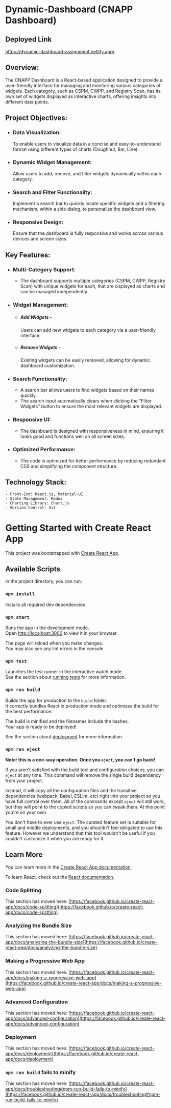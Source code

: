 # Dynamic-Dashboard (CNAPP Dashboard)

## Deployed Link
https://dynamic-dashboard-assignment.netlify.app/

## Overview:
The CNAPP Dashboard is a React-based application designed to provide a user-friendly interface for managing and monitoring various categories of widgets. Each category, such as CSPM, CWPP, and Registry Scan, has its own set of widgets displayed as interactive charts, offering insights into different data points.

## Project Objectives:
- ### Data Visualization: 
    To enable users to visualize data in a concise and easy-to-understand format using different types of charts (Doughnut, Bar, Line).
- ### Dynamic Widget Management: 
    Allow users to add, remove, and filter widgets dynamically within each category.
- ### Search and Filter Functionality: 
    Implement a search bar to quickly locate specific widgets and a filtering mechanism, within a side dialog, to personalize the dashboard view.
- ### Responsive Design: 
    Ensure that the dashboard is fully responsive and works across various devices and screen sizes.

## Key Features:
- ### Multi-Category Support:
    - The dashboard supports multiple categories (CSPM, CWPP, Registry Scan) with unique widgets for each, that are displayed as charts and can be managed independently.

- ### Widget Management:
    - ##### Add Widgets - 
        Users can add new widgets to each category via a user-friendly interface.
    - ##### Remove Widgets - 
       Existing widgets can be easily removed, allowing for dynamic dashboard customization.
- ### Search Functionality:
    - A search bar allows users to find widgets based on their names quickly.
    - The search input automatically clears when clicking the "Filter Widgets" button to ensure the most relevant widgets are displayed.
- ### Responsive UI:
    - The dashboard is designed with responsiveness in mind, ensuring it looks good and functions well on all screen sizes.
- ### Optimized Performance:
    - The code is optimized for better performance by reducing redundant CSS and simplifying the component structure.

## Technology Stack:
    - Front-End: React.js, Material-UI
    - State Management: Redux
    - Charting Library: Chart.js
    - Version Control: Git

# Getting Started with Create React App

This project was bootstrapped with [Create React App](https://github.com/facebook/create-react-app).

## Available Scripts

In the project directory, you can run:

### `npm install`

Installs all required dev dependencies

### `npm start`

Runs the app in the development mode.\
Open [http://localhost:3000](http://localhost:3000) to view it in your browser.

The page will reload when you make changes.\
You may also see any lint errors in the console.

### `npm test`

Launches the test runner in the interactive watch mode.\
See the section about [running tests](https://facebook.github.io/create-react-app/docs/running-tests) for more information.

### `npm run build`

Builds the app for production to the `build` folder.\
It correctly bundles React in production mode and optimizes the build for the best performance.

The build is minified and the filenames include the hashes.\
Your app is ready to be deployed!

See the section about [deployment](https://facebook.github.io/create-react-app/docs/deployment) for more information.

### `npm run eject`

**Note: this is a one-way operation. Once you `eject`, you can't go back!**

If you aren't satisfied with the build tool and configuration choices, you can `eject` at any time. This command will remove the single build dependency from your project.

Instead, it will copy all the configuration files and the transitive dependencies (webpack, Babel, ESLint, etc) right into your project so you have full control over them. All of the commands except `eject` will still work, but they will point to the copied scripts so you can tweak them. At this point you're on your own.

You don't have to ever use `eject`. The curated feature set is suitable for small and middle deployments, and you shouldn't feel obligated to use this feature. However we understand that this tool wouldn't be useful if you couldn't customize it when you are ready for it.

## Learn More

You can learn more in the [Create React App documentation](https://facebook.github.io/create-react-app/docs/getting-started).

To learn React, check out the [React documentation](https://reactjs.org/).

### Code Splitting

This section has moved here: [https://facebook.github.io/create-react-app/docs/code-splitting](https://facebook.github.io/create-react-app/docs/code-splitting)

### Analyzing the Bundle Size

This section has moved here: [https://facebook.github.io/create-react-app/docs/analyzing-the-bundle-size](https://facebook.github.io/create-react-app/docs/analyzing-the-bundle-size)

### Making a Progressive Web App

This section has moved here: [https://facebook.github.io/create-react-app/docs/making-a-progressive-web-app](https://facebook.github.io/create-react-app/docs/making-a-progressive-web-app)

### Advanced Configuration

This section has moved here: [https://facebook.github.io/create-react-app/docs/advanced-configuration](https://facebook.github.io/create-react-app/docs/advanced-configuration)

### Deployment

This section has moved here: [https://facebook.github.io/create-react-app/docs/deployment](https://facebook.github.io/create-react-app/docs/deployment)

### `npm run build` fails to minify

This section has moved here: [https://facebook.github.io/create-react-app/docs/troubleshooting#npm-run-build-fails-to-minify](https://facebook.github.io/create-react-app/docs/troubleshooting#npm-run-build-fails-to-minify)
